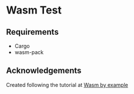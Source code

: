 # Wasm Test

## Requirements

- Cargo
- wasm-pack

## Acknowledgements

Created following the tutorial at [Wasm by example](https://wasmbyexample.dev/examples/hello-world/hello-world.rust.en-us.html)
